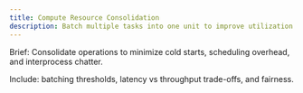 ```yaml
---
title: Compute Resource Consolidation
description: Batch multiple tasks into one unit to improve utilization and reduce overhead.
---
```


Brief: Consolidate operations to minimize cold starts, scheduling overhead, and interprocess chatter.

Include: batching thresholds, latency vs throughput trade-offs, and fairness.
